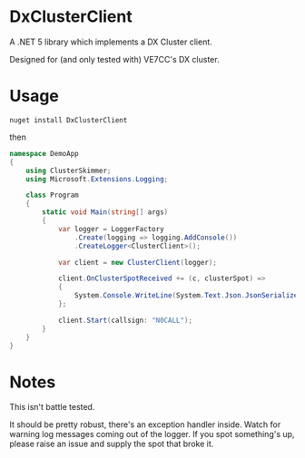 # DxClusterClient
A .NET 5 library which implements a DX Cluster client.

Designed for (and only tested with) VE7CC's DX cluster.

# Usage
```
nuget install DxClusterClient
```

then

```csharp
namespace DemoApp
{
    using ClusterSkimmer;
    using Microsoft.Extensions.Logging;

    class Program
    {
        static void Main(string[] args)
        {
            var logger = LoggerFactory
                .Create(logging => logging.AddConsole())
                .CreateLogger<ClusterClient>();

            var client = new ClusterClient(logger);

            client.OnClusterSpotReceived += (c, clusterSpot) =>
            {
                System.Console.WriteLine(System.Text.Json.JsonSerializer.Serialize(clusterSpot));
            };

            client.Start(callsign: "N0CALL");
        }
    }
}
```

# Notes
This isn't battle tested.

It should be pretty robust, there's an exception handler inside. Watch for warning log messages coming out of the logger. If you spot something's up, please raise an issue and supply the spot that broke it.
